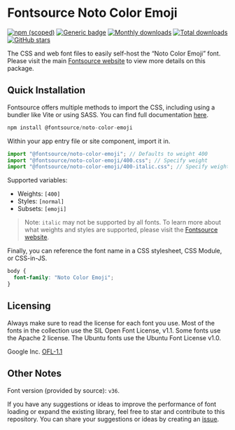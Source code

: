 # Fontsource Noto Color Emoji

[![npm (scoped)](https://img.shields.io/npm/v/@fontsource/noto-color-emoji?color=brightgreen)](https://www.npmjs.com/package/@fontsource/noto-color-emoji) [![Generic badge](https://img.shields.io/badge/fontsource-passing-brightgreen)](https://github.com/fontsource/fontsource) [![Monthly downloads](https://badgen.net/npm/dm/@fontsource/noto-color-emoji)](https://github.com/fontsource/fontsource) [![Total downloads](https://badgen.net/npm/dt/@fontsource/noto-color-emoji)](https://github.com/fontsource/fontsource) [![GitHub stars](https://img.shields.io/github/stars/fontsource/fontsource.svg?style=social&label=Star)](https://github.com/fontsource/fontsource/stargazers)

The CSS and web font files to easily self-host the “Noto Color Emoji” font. Please visit the main [Fontsource website](https://fontsource.org/fonts/noto-color-emoji) to view more details on this package.

## Quick Installation

Fontsource offers multiple methods to import the CSS, including using a bundler like Vite or using SASS. You can find full documentation [here](https://fontsource.org/docs/getting-started/introduction).

```javascript
npm install @fontsource/noto-color-emoji
```

Within your app entry file or site component, import it in.

```javascript
import "@fontsource/noto-color-emoji"; // Defaults to weight 400
import "@fontsource/noto-color-emoji/400.css"; // Specify weight
import "@fontsource/noto-color-emoji/400-italic.css"; // Specify weight and style
```

Supported variables:
- Weights: `[400]`
- Styles: `[normal]`
- Subsets: `[emoji]`

> Note: `italic` may not be supported by all fonts. To learn more about what weights and styles are supported, please visit the [Fontsource website](https://fontsource.org/fonts/noto-color-emoji).

Finally, you can reference the font name in a CSS stylesheet, CSS Module, or CSS-in-JS.

```css
body {
  font-family: "Noto Color Emoji";
}
```

## Licensing
Always make sure to read the license for each font you use. Most of the fonts in the collection use the SIL Open Font License, v1.1. Some fonts use the Apache 2 license. The Ubuntu fonts use the Ubuntu Font License v1.0.

Google Inc.
[OFL-1.1](http://scripts.sil.org/OFL)

## Other Notes
Font version (provided by source): `v36`.

If you have any suggestions or ideas to improve the performance of font loading or expand the existing library, feel free to star and contribute to this repository. You can share your suggestions or ideas by creating an [issue](https://github.com/fontsource/fontsource/issues).